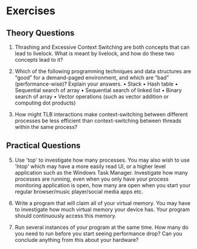 # Exercises

## Theory Questions
1) Thrashing and Excessive Context Switching are both concepts that can lead to livelock. What is meant by livelock, and how do these two concepts lead to it?

2) Which of the following programming techniques and data structures are “good” for a demand-paged environment, and which are “bad” (performance-wise)? Explain your answers.
• Stack
• Hash table
• Sequential search of array
• Sequential search of linked list
• Binary search of array
• Vector operations (such as vector addition or computing dot products)

3) How might TLB interactions make context-switching between different processes be less efficient than context-switching between threads within the same process?

## Practical Questions

5) Use 'top' to investigate how many processes. You may also wish to use 'htop' which may have a more easily read UI, or a higher level application such as the Windows Task Manager. Investigate how many processes are running, even when you only have your process monitoring application is open, how many are open when you start your regular browser/music player/social media apps etc. 

6) Write a program that will claim all of your virtual memory. You may have to investigate how much virtual memory your device has. Your program should continuously access this memory.

7) Run several instances of your program at the same time. How many do you need to run before you start seeing performance drop? Can you conclude anything from this about your hardware?
